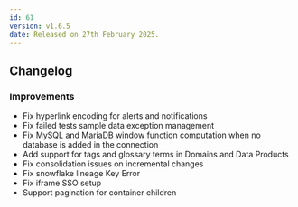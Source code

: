 ```yaml
---
id: 61
version: v1.6.5
date: Released on 27th February 2025.
---
```

## Changelog

### Improvements

- Fix hyperlink encoding for alerts and notifications
- Fix failed tests sample data exception management
- Fix MySQL and MariaDB window function computation when no database is added in the connection
- Add support for tags and glossary terms in Domains and Data Products
- Fix consolidation issues on incremental changes
- Fix snowflake lineage Key Error
- Fix iframe SSO setup
- Support pagination for container children

